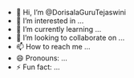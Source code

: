 - 👋 Hi, I’m @DorisalaGuruTejaswini
- 👀 I’m interested in ...
- 🌱 I’m currently learning ...
- 💞️ I’m looking to collaborate on ...
- 📫 How to reach me ...
- 😄 Pronouns: ...
- ⚡ Fun fact: ...

<!---
DorisalaGuruTejaswini/DorisalaGuruTejaswini is a ✨ special ✨ repository because its `README.md` (this file) appears on your GitHub profile.
You can click the Preview link to take a look at your changes.
--->
